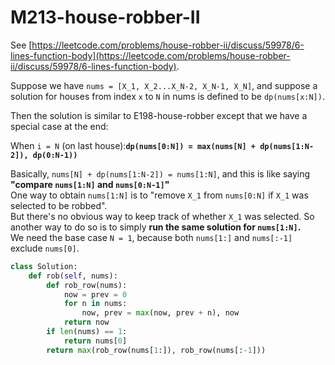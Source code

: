 # M213-house-robber-II

See [https://leetcode.com/problems/house-robber-ii/discuss/59978/6-lines-function-body](https://leetcode.com/problems/house-robber-ii/discuss/59978/6-lines-function-body).

Suppose we have `nums = [X_1, X_2...X_N-2, X_N-1, X_N]`, and suppose a solution for houses from index `x` to `N` in nums is defined to be `dp(nums[x:N])`.

Then the solution is similar to E198-house-robber except that we have a special case at the end:

When `i = N` \(on last house\):**`dp(nums[0:N]) = max(nums[N] + dp(nums[1:N-2]), dp(0:N-1))`**

Basically, `nums[N] + dp(nums[1:N-2]) = nums[1:N]`, and this is like saying **"compare `nums[1:N]` and `nums[0:N-1]`"**  
One way to obtain `nums[1:N]` is to "remove `X_1` from `nums[0:N]` if `X_1` was selected to be robbed".  
But there's no obvious way to keep track of whether `X_1` was selected. So another way to do so is to simply **run the same solution for `nums[1:N]`.**  
We need the base case `N = 1`, because both `nums[1:]` and `nums[:-1]` exclude `nums[0]`.

```python
class Solution:
    def rob(self, nums):
        def rob_row(nums):
            now = prev = 0
            for n in nums:
                now, prev = max(now, prev + n), now
            return now
        if len(nums) == 1:
            return nums[0]
        return max(rob_row(nums[1:]), rob_row(nums[:-1]))

```

